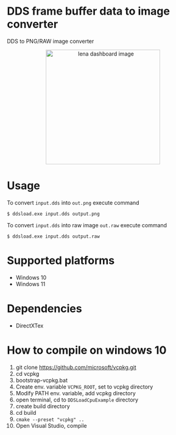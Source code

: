 # DDS frame buffer data to image converter

DDS to PNG/RAW image converter

<p align="center">
<img alt="lena dashboard image" src="https://github.com/feniksa/DDSLoadCpuExample/blob/main/docs/lena.png?raw=true" width="300" />
</p>

# Usage

To convert `input.dds` into `out.png` execute command

`$ ddsload.exe input.dds output.png` 


To convert `input.dds` into raw image `out.raw` execute command

`$ ddsload.exe input.dds output.raw`

# Supported platforms

* Windows 10
* Windows 11

# Dependencies

* DirectXTex

# How to compile on windows 10
1. git clone https://github.com/microsoft/vcpkg.git
2. cd vcpkg
3. bootstrap-vcpkg.bat
4. Create env. variable `VCPKG_ROOT`, set to vcpkg directory
5. Modify PATH env. variable, add vcpkg directory
6. open terminal, cd to `DDSLoadCpuExample` directory
7. create build directory
8. cd build
9. `cmake --preset "vcpkg" ..`
10. Open Visual Studio, compile
